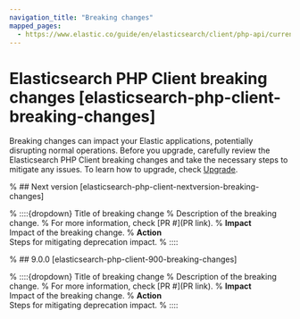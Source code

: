```yaml
---
navigation_title: "Breaking changes"
mapped_pages:
  - https://www.elastic.co/guide/en/elasticsearch/client/php-api/current/breaking_changes.html
---
```


# Elasticsearch PHP Client breaking changes [elasticsearch-php-client-breaking-changes]
Breaking changes can impact your Elastic applications, potentially disrupting normal operations. Before you upgrade, carefully review the Elasticsearch PHP Client breaking changes and take the necessary steps to mitigate any issues. To learn how to upgrade, check [Upgrade](docs-content://deploy-manage/upgrade.md).

% ## Next version [elasticsearch-php-client-nextversion-breaking-changes]

% ::::{dropdown} Title of breaking change
% Description of the breaking change.
% For more information, check [PR #](PR link).
% **Impact**<br> Impact of the breaking change.
% **Action**<br> Steps for mitigating deprecation impact.
% ::::

% ## 9.0.0 [elasticsearch-php-client-900-breaking-changes]

% ::::{dropdown} Title of breaking change
% Description of the breaking change.
% For more information, check [PR #](PR link).
% **Impact**<br> Impact of the breaking change.
% **Action**<br> Steps for mitigating deprecation impact.
% ::::